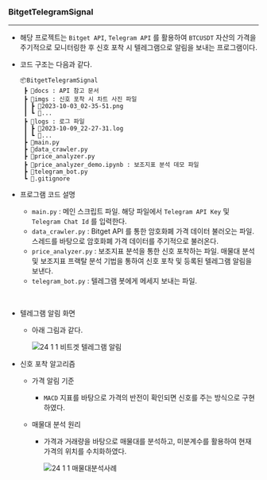 ### BitgetTelegramSignal
-----

- 해당 프로젝트는 `Bitget API`, `Telegram API` 를 활용하여 `BTCUSDT` 자산의 가격을 주기적으로 모니터링한 후 신호 포착 시 텔레그램으로 알림을 보내는 프로그램이다.

- 코드 구조는 다음과 같다.

  ```
  📦BitgetTelegramSignal
   ┣ 📂docs : API 참고 문서
   ┣ 📂imgs : 신호 포착 시 차트 사진 파일
   ┃ ┣ 📜2023-10-03_02-35-51.png
   ┃ ┗ 📜...
   ┣ 📂logs : 로그 파일
   ┃ ┣ 📜2023-10-09_22-27-31.log
   ┃ ┗ 📜...
   ┣ 📜main.py
   ┣ 📜data_crawler.py
   ┣ 📜price_analyzer.py
   ┣ 📜price_analyzer_demo.ipynb : 보조지표 분석 데모 파일
   ┣ 📜telegram_bot.py
   ┗ 📜.gitignore
  ```

- 프로그램 코드 설명
  - `main.py` : 메인 스크립트 파일. 해당 파일에서 `Telegram API Key` 및 `Telegram Chat Id` 를 입력한다.
  - `data_crawler.py` : Bitget API 를 통한 암호화폐 가격 데이터 불러오는 파일. 스레드를 바탕으로 암호화폐 가격 데이터를 주기적으로 불러온다.
  - `price_analyzer.py` : 보조지표 분석을 통한 신호 포착하는 파일. 매물대 분석 및 보조지표 프랙탈 분석 기법을 통하여 신호 포착 및 등록된 텔레그램 알림을 보낸다.
  - `telegram_bot.py` : 텔레그램 봇에게 메세지 보내는 파일.

<br/>

- 텔레그램 알림 화면
  - 아래 그림과 같다.
    
    ![24 1 1 비트겟 텔레그램 알림](https://github.com/DevTae/BitgetTelegramSignal/assets/55177359/be61a606-476d-49e6-904c-22446f3bf24a)


- 신호 포착 알고리즘
  - 가격 알림 기준
    - `MACD` 지표를 바탕으로 가격의 반전이 확인되면 신호를 주는 방식으로 구현하였다.
    
  - 매물대 분석 원리
    - 가격과 거래량을 바탕으로 매물대를 분석하고, 미분계수를 활용하여 현재 가격의 위치를 수치화하였다.

      ![24 1 1 매물대분석사례](https://github.com/DevTae/BitgetTelegramSignal/assets/55177359/dd183ab6-9147-4c54-acc9-41db9b915345)

